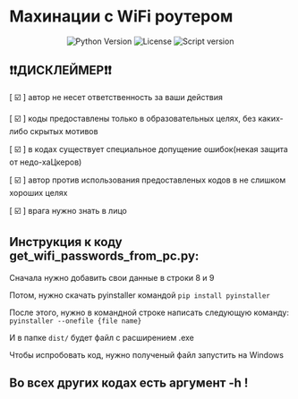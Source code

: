 # Махинации с WiFi роутером
<p align="center">
  <img src="https://img.shields.io/badge/Python-3.10.4-blue" alt='Python Version'>
  <img src="https://img.shields.io/badge/License-BSD%203--Clause-green" alt='License'>
  <img src="https://img.shields.io/badge/Script%20version-0.0.2b-yellow" alt='Script version'>
</p>

## ❗❗ДИСКЛЕЙМЕР❗❗️
[ ☑️ ] автор не несет ответственность за ваши действия

[ ☑️ ] коды предоставлены только в образовательных целях, без каких-либо скрытых мотивов

[ ☑️ ] в кодах существует специальное допущение ошибок(некая защита от недо-хаЦкеров)

[ ☑️ ] автор против использования предоставленых кодов в не слишком хороших целях

[ ☑️ ] врага нужно знать в лицо

## Инструкция к коду get_wifi_passwords_from_pc.py:
Сначала нужно добавить свои данные в строки 8 и 9

Потом, нужно скачать pyinstaller командой ```pip install pyinstaller``` 

После этого, нужно в командной строке написать следующую команду: ```pyinstaller --onefile {file name}```

И в папке `dist/` будет файл с расширением .exe 

Чтобы испробовать код, нужно полученый файл запустить на Windows 

## Во всех других кодах есть аргумент -h !
